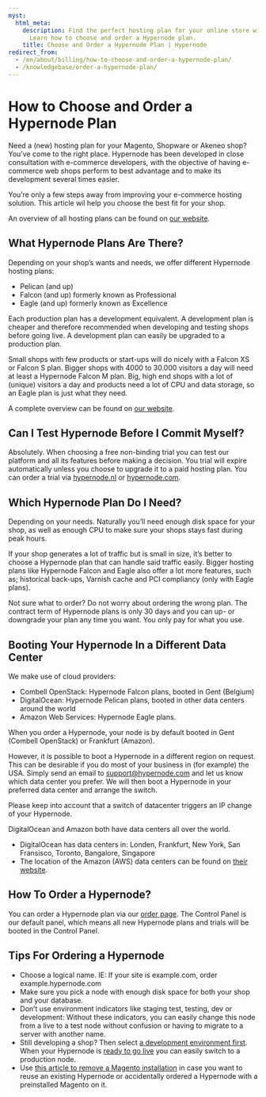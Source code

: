 ```yaml
---
myst:
  html_meta:
    description: Find the perfect hosting plan for your online store with Hypernode.
      Learn how to choose and order a Hypernode plan.
    title: Choose and Order a Hypernode Plan | Hypernode
redirect_from:
  - /en/about/billing/how-to-choose-and-order-a-hypernode-plan/
  - /knowledgebase/order-a-hypernode-plan/
---
```


<!-- source: https://support.hypernode.com/en/about/billing/how-to-choose-and-order-a-hypernode-plan/ -->

# How to Choose and Order a Hypernode Plan

Need a (new) hosting plan for your Magento, Shopware or Akeneo shop? You’ve come to the right place. Hypernode has been developed in close consultation with e-commerce developers, with the objective of having e-commerce web shops perform to best advantage and to make its development several times easier.

You’re only a few steps away from improving your e-commerce hosting solution. This article wil help you choose the best fit for your shop.

An overview of all hosting plans can be found on [our website](https://www.hypernode.com/magento-hosting-plans/).

## What Hypernode Plans Are There?

Depending on your shop’s wants and needs, we offer different Hypernode hosting plans:

- Pelican (and up)
- Falcon (and up) formerly known as Professional
- Eagle (and up) formerly known as Excellence

Each production plan has a development equivalent. A development plan is cheaper and therefore recommended when developing and testing shops before going live. A development plan can easily be upgraded to a production plan.

Small shops with few products or start-ups will do nicely with a Falcon XS or Falcon S plan. Bigger shops with 4000 to 30.000 visitors a day will need at least a Hypernode Falcon M plan. Big, high end shops with a lot of (unique) visitors a day and products need a lot of CPU and data storage, so an Eagle plan is just what they need.

A complete overview can be found on [our website](https://www.hypernode.com/magento-hosting-plans/).

## Can I Test Hypernode Before I Commit Myself?

Absolutely. When choosing a free non-binding trial you can test our platform and all its features before making a decision. You trial will expire automatically unless you choose to upgrade it to a paid hosting plan. You can order a trial via [hypernode.nl](https://www.hypernode.nl/) or [hypernode.com](https://www.hypernode.com/).

## Which Hypernode Plan Do I Need?

Depending on your needs. Naturally you’ll need enough disk space for your shop, as well as enough CPU to make sure your shops stays fast during peak hours.

If your shop generates a lot of traffic but is small in size, it’s better to choose a Hypernode plan that can handle said traffic easily. Bigger hosting plans like Hypernode Falcon and Eagle also offer a lot more features, such as; historical back-ups, Varnish cache and PCI compliancy (only with Eagle plans).

Not sure what to order? Do not worry about ordering the wrong plan. The contract term of Hypernode plans is only 30 days and you can up- or downgrade your plan any time you want. You only pay for what you use.

## Booting Your Hypernode In a Different Data Center

We make use of cloud providers:

- Combell OpenStack: Hypernode Falcon plans, booted in Gent (Belgium)
- DigitalOcean: Hypernode Pelican plans, booted in other data centers around the world
- Amazon Web Services: Hypernode Eagle plans.

When you order a Hypernode, your node is by default booted in Gent (Combell OpenStack) or Frankfurt (Amazon).

However, it is possible to boot a Hypernode in a different region on request. This can be desirable if you do most of your business in (for example) the USA. Simply send an email to support@hypernode.com and let us know which data center you prefer. We will then boot a Hypernode in your preferred data center and arrange the switch.

Please keep into account that a switch of datacenter triggers an IP change of your Hypernode.

DigitalOcean and Amazon both have data centers all over the world.

- DigitalOcean has data centers in: Londen, Frankfurt, New York, San Fransisco, Toronto, Bangalore, Singapore
- The location of the Amazon (AWS) data centers can be found on [their website](https://docs.aws.amazon.com/AWSEC2/latest/UserGuide/using-regions-availability-zones.html#concepts-available-regions).

## How To Order a Hypernode?

You can order a Hypernode plan via our [order page](https://www.hypernode.com/magento-cloud-hosting/#plans). The Control Panel is our default panel, which means all new Hypernode plans and trials will be booted in the Control Panel.

## Tips For Ordering a Hypernode

- Choose a logical name. IE: If your site is example.com, order example.hypernode.com
- Make sure you pick a node with enough disk space for both your shop and your database.
- Don’t use environment indicators like staging test, testing, dev or development:
  Without these indicators, you can easily change this node from a live to a test node without confusion or having to migrate to a server with another name.
- Still developing a shop? Then select [a development environment first](../../hypernode-platform/tools/how-to-use-hypernode-development-plans.md). When your Hypernode is [ready to go live](../../best-practices/testing/how-to-go-live-with-your-hypernode.md) you can easily switch to a production node.
- Use [this article to remove a Magento installation](../../ecommerce-applications/magento-2/how-to-remove-your-magento-2-x-installation.md) in case you want to reuse an existing Hypernode or accidentally ordered a Hypernode with a preinstalled Magento on it.

